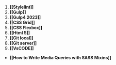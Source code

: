1. __[[Stylelint]]__
2. __[[Gulp]]__
3. __[[Gulp4 2023]]__
4. __[[CSS Grid]]__
5. __[[CSS Flexbox]]__
6. __[[Html 5]]__
7. __[[Git local]]__
8. __[[Git server]]__
9. __[[VsCODE]]__

- **[[How to Write Media Queries with SASS Mixins]]**
